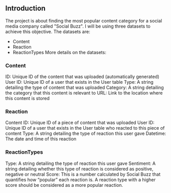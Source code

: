 ## Introduction
The project is about finding the most popular content category for a social media company called "Social Buzz".
I will be using three datasets to achieve this objective. The datasets are:
* Content
* Reaction
* ReactionTypes
More details on the datasets:
### Content
ID: Unique ID of the content that was uploaded (automatically generated)
User ID: Unique ID of a user that exists in the User table
Type: A string detailing the type of content that was uploaded
Category: A string detailing the category that this content is relevant to
URL: Link to the location where this content is stored

### Reaction
Content ID: Unique ID of a piece of content that was uploaded
User ID: Unique ID of a user that exists in the User table who reacted to this piece of content
Type: A string detailing the type of reaction this user gave
Datetime: The date and time of this reaction

### ReactionTypes
Type: A string detailing the type of reaction this user gave
Sentiment: A string detailing whether this type of reaction is considered as positive, negative or neutral
Score: This is a number calculated by Social Buzz that quantifies how “popular” each reaction is. A reaction type with a higher score
should be considered as a more popular reaction.